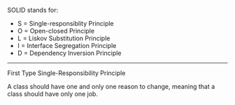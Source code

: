 SOLID stands for:

- S = Single-responsiblity Principle
- O = Open-closed Principle
- L = Liskov Substitution Principle
- I = Interface Segregation Principle
- D = Dependency Inversion Principle

--------------------------------------------------------------
First Type Single-Responsibility Principle

A class should have one and only one reason to change, meaning that a class should have only one job.

